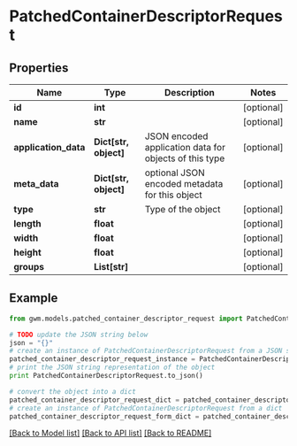 # PatchedContainerDescriptorRequest


## Properties
Name | Type | Description | Notes
------------ | ------------- | ------------- | -------------
**id** | **int** |  | [optional] 
**name** | **str** |  | [optional] 
**application_data** | **Dict[str, object]** | JSON encoded application data for objects of this type | [optional] 
**meta_data** | **Dict[str, object]** | optional JSON encoded metadata for this object | [optional] 
**type** | **str** | Type of the object | [optional] 
**length** | **float** |  | [optional] 
**width** | **float** |  | [optional] 
**height** | **float** |  | [optional] 
**groups** | **List[str]** |  | [optional] 

## Example

```python
from gwm.models.patched_container_descriptor_request import PatchedContainerDescriptorRequest

# TODO update the JSON string below
json = "{}"
# create an instance of PatchedContainerDescriptorRequest from a JSON string
patched_container_descriptor_request_instance = PatchedContainerDescriptorRequest.from_json(json)
# print the JSON string representation of the object
print PatchedContainerDescriptorRequest.to_json()

# convert the object into a dict
patched_container_descriptor_request_dict = patched_container_descriptor_request_instance.to_dict()
# create an instance of PatchedContainerDescriptorRequest from a dict
patched_container_descriptor_request_form_dict = patched_container_descriptor_request.from_dict(patched_container_descriptor_request_dict)
```
[[Back to Model list]](../README.md#documentation-for-models) [[Back to API list]](../README.md#documentation-for-api-endpoints) [[Back to README]](../README.md)


